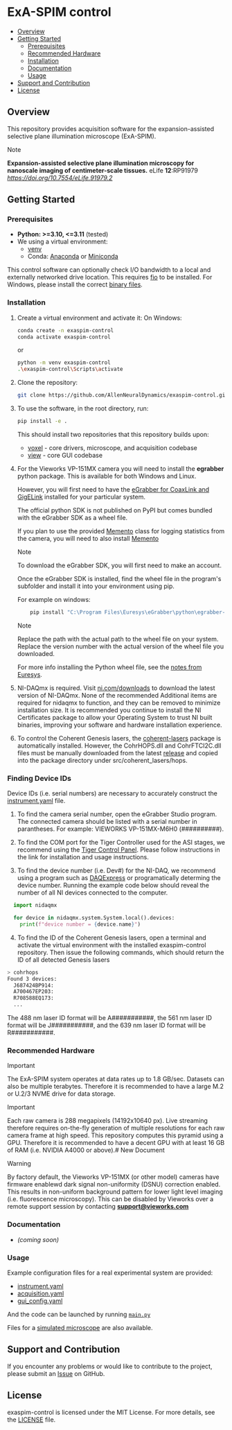 <h1>
    ExA-SPIM control
</h1>

- [Overview](#overview)
- [Getting Started](#getting-started)
  - [Prerequisites](#prerequisites)
  - [Recommended Hardware](#recommended-hardware)
  - [Installation](#installation)
  - [Documentation](#documentation)
  - [Usage](#usage)
- [Support and Contribution](#support-and-contribution)
- [License](#license)

## Overview

This repository provides acquisition software for the expansion-assisted selective plane illumination microscope (ExA-SPIM).

> [!NOTE]
> **Expansion-assisted selective plane illumination microscopy for nanoscale imaging of centimeter-scale tissues.** eLife **12**:RP91979
*https://doi.org/10.7554/eLife.91979.2*

## Getting Started

### Prerequisites

- **Python: >=3.10, <=3.11** (tested)
- We using a virtual environment:
  - [venv](https://docs.python.org/3.11/library/venv.html)
  - Conda: [Anaconda](https://www.anaconda.com/products/individual) or [Miniconda](https://docs.conda.io/en/latest/miniconda.html)

This control software can optionally check I/O bandwidth to a local and externally networked drive location. This requires [fio](https://github.com/axboe/fio) to be installed. For Windows, please install the correct [binary files](https://github.com/axboe/fio/releases).

### Installation

1. Create a virtual environment and activate it:
    On Windows:

    ```bash
    conda create -n exaspim-control
    conda activate exaspim-control
    ```

    or

    ```bash
    python -m venv exaspim-control
    .\exaspim-control\Scripts\activate
    ```

2. Clone the repository:

    ```bash
    git clone https://github.com/AllenNeuralDynamics/exaspim-control.git && cd exaspim-control
    ```

3. To use the software, in the root directory, run:

    ```bash
    pip install -e .
    ```
     This should install two repositories that this repository builds upon:
     - [voxel](https://github.com/AllenNeuralDynamics/voxel) - core drivers, microscope, and acquisition codebase
     - [view](https://github.com/AllenNeuralDynamics/view) - core GUI codebase


4. For the Vieworks VP-151MX camera you will need to install the **egrabber** python package. This is available for both Windows and Linux.

    However, you will first need to have the [eGrabber for CoaxLink and GigELink](https://www.euresys.com/en/Support/Download-area?Series=105d06c5-6ad9-42ff-b7ce-622585ce607f) installed for your particular system.

     The official python SDK is not published on PyPI but comes bundled with the eGrabber SDK as a wheel file.

     If you plan to use the provided [Memento](./vieworks/memento.py) class for logging statistics from the camera, you will need to also install [Memento](https://www.euresys.com/en/Support/Download-area?Series=105d06c5-6ad9-42ff-b7ce-622585ce607f)

     > [!NOTE]
     > To download the eGrabber SDK, you will first need to make an account.

     Once the eGrabber SDK is installed, find the wheel file in the program's subfolder and install it into your environment using pip.

     For example on windows:

     ```bash
         pip install "C:\Program Files\Euresys\eGrabber\python\egrabber-xx.xx.x.xx-py2.py3-none-any.whl"
     ```

     > [!NOTE]
     > Replace the path with the actual path to the wheel file on your system.
     > Replace the version number with the actual version of the wheel file you downloaded.

     For more info installing the Python wheel file, see the [notes from Euresys](https://documentation.euresys.com/Products/COAXLINK/COAXLINK/en-us/Content/04_eGrabber/programmers-guide/Python.htm).

5. NI-DAQmx is required. Visit [ni.com/downloads](ni.com/downloads) to download the latest version of NI-DAQmx. None of the recommended Additional items are required for nidaqmx to function, and they can be removed to minimize installation size. It is recommended you continue to install the NI Certificates package to allow your Operating System to trust NI built binaries, improving your software and hardware installation experience.

6. To control the Coherent Genesis lasers, the [coherent-lasers](https://github.com/AllenNeuralDynamics/coherent-lasers) package is automatically installed. However, the CohrHOPS.dll and CohrFTCI2C.dll files must be manually downloaded from the latest [release](https://github.com/AllenNeuralDynamics/coherent-lasers/releases) and copied into the package directory under src/coherent_lasers/hops.

### Finding Device IDs

Device IDs (i.e. serial numbers) are necessary to accurately construct the [instrument.yaml](./src/exaspim_control/experimental/instrument.yaml) file.

1. To find the camera serial number, open the eGrabber Studio program. The connected camera should be listed with a serial number in parantheses. For example: VIEWORKS VP-151MX-M6H0 (##########).

2. To find the COM port for the Tiger Controller used for the ASI stages, we recommend using the [Tiger Control Panel](https://asiimaging.com/docs/tiger_control_panel). Please follow instructions in the link for installation and usage instructions.

3. To find the device number (i.e. Dev#) for the NI-DAQ, we recommend using a program such as [DAQExpress](https://www.ni.com/en/support/downloads/software-products/download.daqexpress.html?srsltid=AfmBOorqILt1ZQBJS6danKWZslqrQ-NUqIQ0kZrmQdNLI_b2HxMcql8C#348849) or programatically determing the device number. Running the example code below should reveal the number of all NI devices connected to the computer.

```python
  import nidaqmx

  for device in nidaqmx.system.System.local().devices:
    print(f"device number = {device.name}")
```

4. To find the ID of the Coherent Genesis lasers, open a terminal and activate the virtual environment with the installed exaspim-control repository. Then issue the following commands, which should return the ID of all detected Genesis lasers

```bash
> cohrhops
Found 3 devices:
  J687424BP914:
  A700467EP203:
  R708588EQ173:
  ...
```

The 488 nm laser ID format will be A###########, the 561 nm laser ID format will be J###########, and the 639 nm laser ID format will be R###########. 

### Recommended Hardware

>[!IMPORTANT]
> The ExA-SPIM system operates at data rates up to 1.8 GB/sec. Datasets can also be multiple terabytes. Therefore it is recommended to have a large M.2 or U.2/3 NVME drive for data storage.

>[!IMPORTANT]
> Each raw camera is 288 megapixels (14192x10640 px). Live streaming therefore requires on-the-fly generation of multiple resolutions for each raw camera frame at high speed. This repository computes this pyramid using a GPU. Therefore it is recommended to have a decent GPU with at least 16 GB of RAM (i.e. NVIDIA A4000 or above).# New Document

> [!WARNING]
> By factory default, the Vieworks VP-151MX (or other model) cameras have firmware enablewd dark signal non-uniformity (DSNU) correction enabled. This results in non-uniform background pattern for lower light level imaging (i.e. fluorescence microscopy). This can be disabled by Vieworks over a remote support session by contacting [**support@vieworks.com**](support@vieworks.com)

### Documentation

- _(coming soon)_

### Usage

Example configuration files for a real experimental system are provided:

- [instrument.yaml](./src/exaspim_control/experimental/instrument.yaml)
- [acquisition.yaml](./src/exaspim_control/experimental/acquisition.yaml)
- [gui_config.yaml](./src/exaspim_control/experimental/gui_config.yaml)

And the code can be launched by running [```main.py```](./src/exaspim_control/experimental/main.py)

Files for a [simulated microscope](./src/exaspim_control/simulated/) are also available.

## Support and Contribution

If you encounter any problems or would like to contribute to the project,
please submit an [Issue](https://github.com/AllenNeuralDynamics/exaspim-control/issues)
on GitHub.

## License

exaspim-control is licensed under the MIT License. For more details, see
the [LICENSE](LICENSE) file.